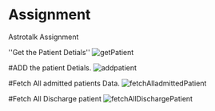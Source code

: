 # Assignment
Astrotalk Assignment

''Get the Patient Detials''
![getPatient](https://user-images.githubusercontent.com/68012074/183608724-018c01dc-f221-4cd9-bd4e-26098ce3e855.png)

#ADD the patient Detials.
![addpatient](https://user-images.githubusercontent.com/68012074/183608878-53d9269f-44e7-489f-acbf-a8ae92431dc5.png)

#Fetch All admitted patients Data.
![fetchAlladmittedPatient](https://user-images.githubusercontent.com/68012074/183608994-a22332d1-85e8-4b17-84b5-e555eb287abd.png)

#Fetch All Discharge patient
![fetchAllDischargePatient](https://user-images.githubusercontent.com/68012074/183609133-a4b038c6-fc49-4367-945f-79d0799c16cb.png)
